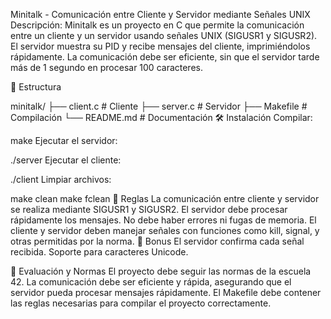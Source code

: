 Minitalk - Comunicación entre Cliente y Servidor mediante Señales UNIX
Descripción: Minitalk es un proyecto en C que permite la comunicación entre un cliente y un servidor usando señales UNIX (SIGUSR1 y SIGUSR2). El servidor muestra su PID y recibe mensajes del cliente, imprimiéndolos rápidamente. La comunicación debe ser eficiente, sin que el servidor tarde más de 1 segundo en procesar 100 caracteres.

📂 Estructura

minitalk/
├── client.c            # Cliente
├── server.c            # Servidor
├── Makefile            # Compilación
└── README.md           # Documentación
🛠️ Instalación
Compilar:

make
Ejecutar el servidor:

./server
Ejecutar el cliente:

./client <PID> <message>
Limpiar archivos:

make clean
make fclean
🎯 Reglas
La comunicación entre cliente y servidor se realiza mediante SIGUSR1 y SIGUSR2.
El servidor debe procesar rápidamente los mensajes.
No debe haber errores ni fugas de memoria.
El cliente y servidor deben manejar señales con funciones como kill, signal, y otras permitidas por la norma.
🎁 Bonus
El servidor confirma cada señal recibida.
Soporte para caracteres Unicode.

🚀 Evaluación y Normas
El proyecto debe seguir las normas de la escuela 42.
La comunicación debe ser eficiente y rápida, asegurando que el servidor pueda procesar mensajes rápidamente.
El Makefile debe contener las reglas necesarias para compilar el proyecto correctamente.
